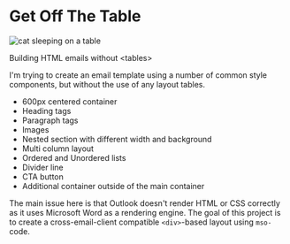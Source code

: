 # Get Off The Table
![cat sleeping on a table](http://blog.gorebel.com/content/images/2017/08/GetOffTheTable-1.jpg)

Building HTML emails without &lt;tables&gt;

I'm trying to create an email template using a number of common style components, but without the use of any layout tables.

* 600px centered container
* Heading tags
* Paragraph tags
* Images
* Nested section with different width and background
* Multi column layout
* Ordered and Unordered lists
* Divider line
* CTA button
* Additional container outside of the main container

The main issue here is that Outlook doesn't render HTML or CSS correctly as it uses Microsoft Word as a rendering engine.  The goal of this project is to create a cross-email-client compatible `<div>`-based layout using `mso-` code.
